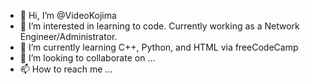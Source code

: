 - 👋 Hi, I’m @VideoKojima
- 👀 I’m interested in learning to code. Currently working as a Network Engineer/Administrator. 
- 🌱 I’m currently learning C++, Python, and HTML via freeCodeCamp
- 💞️ I’m looking to collaborate on ...
- 📫 How to reach me ...

<!---
VideoKojima/VideoKojima is a ✨ special ✨ repository because its `README.md` (this file) appears on your GitHub profile.
You can click the Preview link to take a look at your changes.
--->
